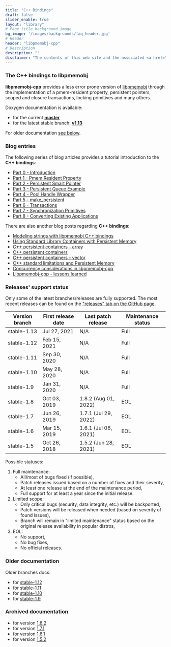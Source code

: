 ```yaml
---
title: "C++ Bindings"
draft: false
slider_enable: true
layout: "library"
# Page title background image
bg_image: '/images/backgrounds/faq_header.jpg'
# Header
header: "libpmemobj-cpp"
# Description
description: ""
disclaimer: "The contents of this web site and the associated <a href=\"https://github.com/pmem\">GitHub repositories</a> are BSD-licensed open source."
---
```

### The C++ bindings to libpmemobj

**libpmemobj-cpp** provides a less error prone version of [libpmemobj](/pmdk/libpmemobj/)
through the implementation of a pmem-resident property, persistent pointers,
scoped and closure transactions, locking primitives and many others.

Doxygen documentation is available:

* for the current [**master**](master/doxygen/index.html)
* for the latest stable branch: [**v1.13**](v1.13/doxygen/index.html)

For older documentation [see below](#older-documentation).

### Blog entries

The following series of blog articles provides a tutorial introduction
to the **C++ bindings**:

* [Part 0 - Introduction](/2016/01/12/cpp-01.html)
* [Part 1 - Pmem Resident Property](/2016/01/12/cpp-02.html)
* [Part 2 - Persistent Smart Pointer](/2016/01/12/cpp-03.html)
* [Part 3 - Persistent Queue Example](/2016/01/12/cpp-04.html)
* [Part 4 - Pool Handle Wrapper](/2016/05/10/cpp-05.html)
* [Part 5 - make_persistent](/2016/05/19/cpp-06.html)
* [Part 6 - Transactions](/2016/05/25/cpp-07.html)
* [Part 7 - Synchronization Primitives](/2016/05/31/cpp-08.html)
* [Part 8 - Converting Existing Applications](/2016/06/02/cpp-ctree-conversion.html)

There are also another blog posts regarding **C++ bindings**:
* [Modeling strings with libpmemobj C++ bindings](/2017/01/23/cpp-strings.html)
* [Using Standard Library Containers with Persistent Memory](/2017/07/10/cpp-containers.html)
* [C++ persistent containers - array](/2018/11/02/cpp-array.html)
* [C++ persistent containers](/2018/11/20/cpp-persistent-containers.html)
* [C++ persistent containers - vector](/2019/02/20/cpp-vector.html)
* [C++ standard limitations and Persistent Memory](/2019/10/04/cpp-limitations.html)
* [Concurrency considerations in libpmemobj-cpp](/2021/09/17/concurrency.html)
* [Libpmemobj-cpp - lessons learned](/2021/09/30/cpp-lessons-learned.html)


### Releases' support status

Only some of the latest branches/releases are fully supported. The most recent releases can be found
on the ["releases" tab on the GitHub page](https://github.com/pmem/libpmemobj-cpp/releases).

| Version branch | First release date | Last patch release | Maintenance status |
| -------------- | ------------------ | ------------------ | ------------------ |
| stable-1.13 | Jul 27, 2021 | N/A | Full |
| stable-1.12 | Feb 15, 2021 | N/A | Full |
| stable-1.11 | Sep 30, 2020 | N/A | Full |
| stable-1.10 | May 28, 2020 | N/A | Full |
| stable-1.9 | Jan 31, 2020 | N/A | Full |
| stable-1.8 | Oct 03, 2019 | 1.8.2 (Aug 01, 2022) | EOL |
| stable-1.7 | Jun 26, 2019 | 1.7.1 (Jul 29, 2022) | EOL |
| stable-1.6 | Mar 15, 2019 | 1.6.1 (Jul 06, 2021) | EOL |
| stable-1.5 | Oct 26, 2018 | 1.5.2 (Jun 28, 2021) | EOL |

Possible statuses:
1. Full maintenance:
	* All/most of bugs fixed (if possible),
	* Patch releases issued based on a number of fixes and their severity,
	* At least one release at the end of the maintenance period,
	* Full support for at least a year since the initial release.
2. Limited scope:
	* Only critical bugs (security, data integrity, etc.) will be backported,
	* Patch versions will be released when needed (based on severity of found issues),
	* Branch will remain in "limited maintenance" status based on the original release availability in popular distros,
3. EOL:
	* No support,
	* No bug fixes,
	* No official releases.

### Older documentation

Older branches docs:
* for [stable-1.12](v1.12/doxygen/index.html)
* for [stable-1.11](v1.11/doxygen/index.html)
* for [stable-1.10](v1.10/doxygen/index.html)
* for [stable-1.9](v1.9/doxygen/index.html)

### Archived documentation

* for version [1.8.2](v1.8/doxygen/index.html)
* for version [1.7.1](v1.7/doxygen/index.html)
* for version [1.6.1](v1.6/doxygen/index.html)
* for version [1.5.2](v1.5/doxygen/index.html)